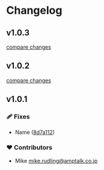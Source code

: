 # Changelog


## v1.0.3

[compare changes](https://github.com/mrudling/ui-components/compare/v1.0.2...v1.0.3)

## v1.0.2

[compare changes](https://github.com/mrudling/ui-components/compare/v1.0.1...v1.0.2)

## v1.0.1


### 🩹 Fixes

- Name ([8d7a112](https://github.com/mrudling/ui-components/commit/8d7a112))

### ❤️ Contributors

- Mike <mike.rudling@amptalk.co.jp>

